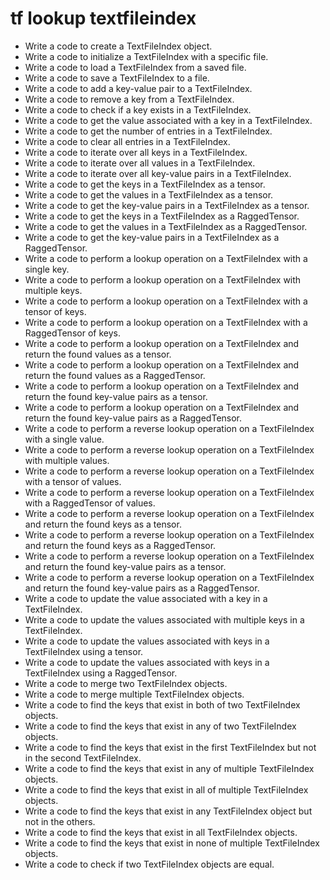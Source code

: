 # tf lookup textfileindex

- Write a code to create a TextFileIndex object.
- Write a code to initialize a TextFileIndex with a specific file.
- Write a code to load a TextFileIndex from a saved file.
- Write a code to save a TextFileIndex to a file.
- Write a code to add a key-value pair to a TextFileIndex.
- Write a code to remove a key from a TextFileIndex.
- Write a code to check if a key exists in a TextFileIndex.
- Write a code to get the value associated with a key in a TextFileIndex.
- Write a code to get the number of entries in a TextFileIndex.
- Write a code to clear all entries in a TextFileIndex.
- Write a code to iterate over all keys in a TextFileIndex.
- Write a code to iterate over all values in a TextFileIndex.
- Write a code to iterate over all key-value pairs in a TextFileIndex.
- Write a code to get the keys in a TextFileIndex as a tensor.
- Write a code to get the values in a TextFileIndex as a tensor.
- Write a code to get the key-value pairs in a TextFileIndex as a tensor.
- Write a code to get the keys in a TextFileIndex as a RaggedTensor.
- Write a code to get the values in a TextFileIndex as a RaggedTensor.
- Write a code to get the key-value pairs in a TextFileIndex as a RaggedTensor.
- Write a code to perform a lookup operation on a TextFileIndex with a single key.
- Write a code to perform a lookup operation on a TextFileIndex with multiple keys.
- Write a code to perform a lookup operation on a TextFileIndex with a tensor of keys.
- Write a code to perform a lookup operation on a TextFileIndex with a RaggedTensor of keys.
- Write a code to perform a lookup operation on a TextFileIndex and return the found values as a tensor.
- Write a code to perform a lookup operation on a TextFileIndex and return the found values as a RaggedTensor.
- Write a code to perform a lookup operation on a TextFileIndex and return the found key-value pairs as a tensor.
- Write a code to perform a lookup operation on a TextFileIndex and return the found key-value pairs as a RaggedTensor.
- Write a code to perform a reverse lookup operation on a TextFileIndex with a single value.
- Write a code to perform a reverse lookup operation on a TextFileIndex with multiple values.
- Write a code to perform a reverse lookup operation on a TextFileIndex with a tensor of values.
- Write a code to perform a reverse lookup operation on a TextFileIndex with a RaggedTensor of values.
- Write a code to perform a reverse lookup operation on a TextFileIndex and return the found keys as a tensor.
- Write a code to perform a reverse lookup operation on a TextFileIndex and return the found keys as a RaggedTensor.
- Write a code to perform a reverse lookup operation on a TextFileIndex and return the found key-value pairs as a tensor.
- Write a code to perform a reverse lookup operation on a TextFileIndex and return the found key-value pairs as a RaggedTensor.
- Write a code to update the value associated with a key in a TextFileIndex.
- Write a code to update the values associated with multiple keys in a TextFileIndex.
- Write a code to update the values associated with keys in a TextFileIndex using a tensor.
- Write a code to update the values associated with keys in a TextFileIndex using a RaggedTensor.
- Write a code to merge two TextFileIndex objects.
- Write a code to merge multiple TextFileIndex objects.
- Write a code to find the keys that exist in both of two TextFileIndex objects.
- Write a code to find the keys that exist in any of two TextFileIndex objects.
- Write a code to find the keys that exist in the first TextFileIndex but not in the second TextFileIndex.
- Write a code to find the keys that exist in any of multiple TextFileIndex objects.
- Write a code to find the keys that exist in all of multiple TextFileIndex objects.
- Write a code to find the keys that exist in any TextFileIndex object but not in the others.
- Write a code to find the keys that exist in all TextFileIndex objects.
- Write a code to find the keys that exist in none of multiple TextFileIndex objects.
- Write a code to check if two TextFileIndex objects are equal.